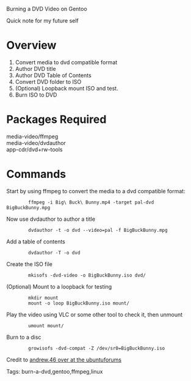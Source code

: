 Burning a DVD Video on Gentoo

Quick note for my future self

Overview
========
1. Convert media to dvd compatible format
2. Author DVD title
3. Author DVD Table of Contents
4. Convert DVD folder to ISO
5. (Optional) Loopback mount ISO and test.
6. Burn ISO to DVD

Packages Required
=================
media-video/ffmpeg  
media-video/dvdauthor  
app-cdr/dvd+rw-tools  

Commands
================
Start by using ffmpeg to convert the media to a dvd compatible format:

            ffmpeg -i Big\ Buck\ Bunny.mp4 -target pal-dvd BigBuckBunny.mpg

Now use dvdauthor to author a title

            dvdauthor -t -o dvd --video=pal -f BigBuckBunny.mpg

Add a table of contents

            dvdauthor -T -o dvd

Create the ISO file

            mkisofs -dvd-video -o BigBuckBunny.iso dvd/

(Optional) Mount to a loopback for testing

            mkdir mount
            mount -o loop BigBuckBunny.iso mount/

Play the video using VLC or some other tool to check it, then unmount

            umount mount/

Burn to a disc

            growisofs -dvd-compat -Z /dev/sr0=BigBuckBunny.iso

Credit to [andrew.46 over at the ubuntuforums](https://ubuntuforums.org/showthread.php?t=2121309)


Tags: burn-a-dvd,gentoo,ffmpeg,linux
